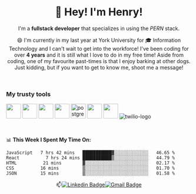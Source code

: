 <h1 align="center">👋 Hey! I'm Henry!</h1>

<p align="center">
  I'm a <strong>fullstack developer</strong>  that specializes in using the <i>PERN</i> stack.

<p align="center"> 
😄 I'm currently in my last year at York University for 🎓  Information Technology and I can't wait to get into the workforce! I've been coding for over <strong>4 years</strong>  and it is still what I love to do in my free time! Aside from coding, one of my favourite past-times is that I enjoy barking at other dogs. Just kidding, but if you want to get to know me, shoot me a message! 
</p>

<br>

### My trusty tools
<p> 
  <img src="https://cdn.jsdelivr.net/gh/devicons/devicon@latest/icons/react/react-original.svg" width="40px">
  <img src="https://cdn.jsdelivr.net/gh/devicons/devicon@latest/icons/javascript/javascript-original.svg" width="40px">
  <img src="https://cdn.jsdelivr.net/gh/devicons/devicon@latest/icons/html5/html5-plain.svg" width="40px">
  <img src="https://cdn.jsdelivr.net/gh/devicons/devicon@latest/icons/css3/css3-plain.svg" width="40px">
  <img src="https://res.cloudinary.com/nico1711/image/upload/c_scale,h_30/v1598849660/postgresql_zsfd9p.png" alt="postgres-logo" width="40px">
  <img src="https://cdn.jsdelivr.net/gh/devicons/devicon@latest/icons/nodejs/nodejs-plain.svg" width="40px">
  <img src="https://cdn.jsdelivr.net/gh/devicons/devicon@latest/icons/git/git-original.svg" width="40px">
  <img src="https://res.cloudinary.com/nico1711/image/upload/c_scale,h_30/v1598849650/twilio_j6qvbk.png" alt="twilio-logo">
  
</p>

<br>

📊 **This Week I Spent My Time On:**
<!--START_SECTION:waka-->
```text
JavaScript   7 hrs 42 mins   ███████████▓░░░░░░░░░░░░░   46.65 % 
React          7 hrs 24 mins ███████████▒░░░░░░░░░░░░░   44.79 % 
HTML          21 mins        ▓░░░░░░░░░░░░░░░░░░░░░░░░   02.17 % 
CSS          16 mins         ▒░░░░░░░░░░░░░░░░░░░░░░░░   01.70 % 
JSON         15 mins         ▒░░░░░░░░░░░░░░░░░░░░░░░░   01.58 % 
```
<!--END_SECTION:waka-->


<div align="center">
  
📫[![Linkedin Badge](https://img.shields.io/badge/-henryngann-blue?style=flat-square&logo=Linkedin&logoColor=white&link=https://www.linkedin.com/in/henry-ngan-183620b6)](https://www.linkedin.com/in/henry-ngan-183620b6)[![Gmail Badge](https://img.shields.io/badge/-henrynganwork@gmail.com-c14438?style=flat-square&logo=Gmail&logoColor=white&link=mailto:henrynganwork@gmail.com)](mailto:henrynganwork@gmail.com)

</div>
